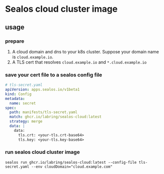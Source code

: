# Sealos cloud cluster image

## usage

### prepare

1. A cloud domain and dns to your k8s cluster. Suppose your domain name is `cloud.example.io`.
2. A TLS cert that resolves `cloud.example.io` and `*.cloud.example.io`

### save your cert file to a sealos config file

```yaml
# tls-secret.yaml
apiVersion: apps.sealos.io/v1beta1
kind: Config
metadata:
  name: secret
spec:
  path: manifests/tls-secret.yaml
  match: ghcr.io/labring/sealos-cloud:latest
  strategy: merge
  data: |
    data:
      tls.crt: <your-tls.crt-base64>
      tls.key: <your-tls.key-base64>
```

### run sealos cloud cluster image
```shell
sealos run ghcr.io/labring/sealos-cloud:latest --config-file tls-secret.yaml --env cloudDomain="cloud.example.com"
```
